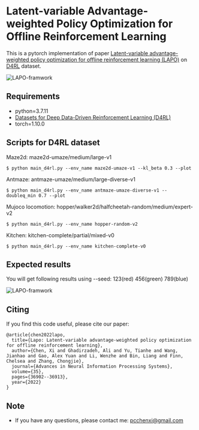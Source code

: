 # Latent-variable Advantage-weighted Policy Optimization for Offline Reinforcement Learning

This is a pytorch implementation of paper [Latent-variable advantage-weighted policy optimization for offline reinforcement learning (LAPO)](https://proceedings.neurips.cc/paper_files/paper/2022/hash/efb2072a358cefb75886a315a6fcf880-Abstract-Conference.html) on [D4RL](https://github.com/rail-berkeley/d4rl) dataset.

![LAPO-framwork](https://github.com/pcchenxi/LAPO-offlienRL/blob/main/figs/LAPO.jpg)

## Requirements

- python=3.7.11
- [Datasets for Deep Data-Driven Reinforcement Learning (D4RL)](https://github.com/rail-berkeley/d4rl)
- torch=1.10.0

## Scripts for D4RL dataset

Maze2d: maze2d-umaze/medium/large-v1
```shell
$ python main_d4rl.py --env_name maze2d-umaze-v1 --kl_beta 0.3 --plot
```

Antmaze: antmaze-umaze/medium/large-diverse-v1
```shell
$ python main_d4rl.py --env_name antmaze-umaze-diverse-v1 --doubleq_min 0.7 --plot
```

Mujoco locomotion: hopper/walker2d/halfcheetah-random/medium/expert-v2
```shell
$ python main_d4rl.py --env_name hopper-random-v2
```

Kitchen: kitchen-complete/partial/mixed-v0
```shell
$ python main_d4rl.py --env_name kitchen-complete-v0
```

## Expected results

You will get following results using --seed: 123(red) 456(green) 789(blue)

![LAPO-framwork](https://github.com/pcchenxi/LAPO-offlienRL/blob/main/figs/result_3seeds.jpg)

## Citing
If you find this code useful, please cite our paper:
```
@article{chen2022lapo,
  title={Lapo: Latent-variable advantage-weighted policy optimization for offline reinforcement learning},
  author={Chen, Xi and Ghadirzadeh, Ali and Yu, Tianhe and Wang, Jianhao and Gao, Alex Yuan and Li, Wenzhe and Bin, Liang and Finn, Chelsea and Zhang, Chongjie},
  journal={Advances in Neural Information Processing Systems},
  volume={35},
  pages={36902--36913},
  year={2022}
}
```

## Note
+ If you have any questions, please contact me: pcchenxi@gmail.com
